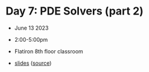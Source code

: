 # Day 7: PDE Solvers (part 2)
- June 13 2023
- 2:00-5:00pm
- Flatiron 8th floor classroom

- [slides](https://lamsoa729.github.io/BPMSummerSchool/Day7:OtherPDESolvers/slides.html) ([source](main.md))
